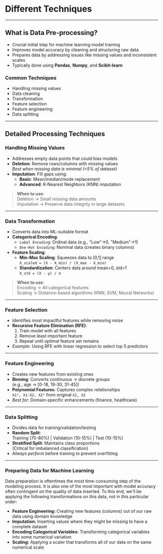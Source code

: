 
# **Different Techniques**

---

## **What is Data Pre-processing?**

- Crucial initial step for machine learning model training
- Improves model accuracy by cleaning and structuring raw data
- Prepares data by addressing issues like missing values and inconsistent scales
- Typically done using **Pandas**, **Numpy**, and **Scikit-learn**

### **Common Techniques**
- Handling missing values
- Data cleaning
- Transformation
- Feature selection
- Feature engineering
- Data splitting

---

## **Detailed Processing Techniques**

### **Handling Missing Values**

- Addresses empty data points that could bias models
- **Deletion**: Remove rows/columns with missing values  
  *Best when missing data is minimal (<5% of dataset)*
- **Imputation**: Fill gaps using:
  - **Basic**: Mean/median/mode replacement
  - **Advanced**: K-Nearest Neighbors (KNN) imputation

> **When to use**:  
> Deletion → Small missing data amounts  
> Imputation → Preserve data integrity in large datasets

---

### **Data Transformation**

- Converts data into ML-suitable format
- **Categorical Encoding**:
  - `Label Encoding`: Ordinal data (e.g., "Low"→0, "Medium"→1)
  - `One-Hot Encoding`: Nominal data (creates binary columns)
- **Feature Scaling**:
  - **Min-Max Scaling**: Squeezes data to [0,1] range  
    `X_scaled = (X - X_min) / (X_max - X_min)`
  - **Standardization**: Centers data around mean=0, std=1  
    `X_std = (X - μ) / σ`

> **When to use**:  
> Encoding → All categorical features  
> Scaling → Distance-based algorithms (KNN, SVM, Neural Networks)

---

### **Feature Selection**

- Identifies most impactful features while removing noise
- **Recursive Feature Elimination (RFE)**:
  1. Train model with all features
  2. Remove least important feature
  3. Repeat until optimal feature set remains
- *Example*: Using RFE with linear regression to select top 5 predictors

---

### **Feature Engineering**

- Creates new features from existing ones
- **Binning**: Converts continuous → discrete groups  
  (e.g., age → [0-18, 19-30, 31-45])
- **Polynomial Features**: Captures complex relationships  
  `X1², X1·X2, X2²` from original `X1, X2`
- *Best for*: Domain-specific enhancements (finance, healthcare)

---

### **Data Splitting**

- Divides data for training/validation/testing
- **Random Split**:  
  Training (70-80%) | Validation (10-15%) | Test (10-15%)
- **Stratified Split**: Maintains class proportions  
  (Critical for imbalanced classification)
- *Always perform* before training to prevent overfitting

---

### **Preparing Data for Machine Learning**

Data preparation is oftentimes the most time-consuming step of the modeling process. It is also one of the most important with model accuracy often contingent on the quality of data inserted. To this end, we'll be applying the following transformations on this data, not in this particular order:

- **Feature Engineering:** Creating new features (columns) out of our raw data using domain knowledge
- **Imputation:** Inserting values where they might be missing to have a complete dataset
- **Encoding Categorical Variables:** Transforming categorical variables into some numerical variation
- **Scaling:** Applying a scaler that transforms all of our data on the same numerical scale
